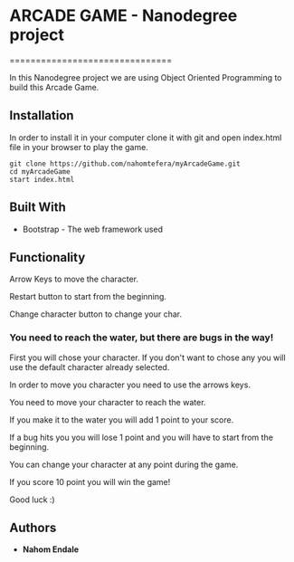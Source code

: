 # ARCADE GAME - Nanodegree project
===============================

In this Nanodegree project we are using Object Oriented Programming to build this Arcade Game. 

## Installation

In order to install it in your computer clone it with git and open index.html file in your browser to play the game.

```
git clone https://github.com/nahomtefera/myArcadeGame.git
cd myArcadeGame
start index.html
```

## Built With

* Bootstrap - The web framework used

## Functionality

Arrow Keys to move the character.

Restart button to start from the beginning.

Change character button to change your char.


### You need to reach the water, but there are bugs in the way!

First you will chose your character. If you don't want to chose any you will use the default character already selected.

In order to move you character you need to use the arrows keys.

You need to move your character to reach the water.

If you make it to the water you will add 1 point to your score.

If a bug hits you you will lose 1 point and you will have to start from the beginning.

You can change your character at any point during the game.

If you score 10 point you will win the game!

Good luck :)

## Authors

* **Nahom Endale** 